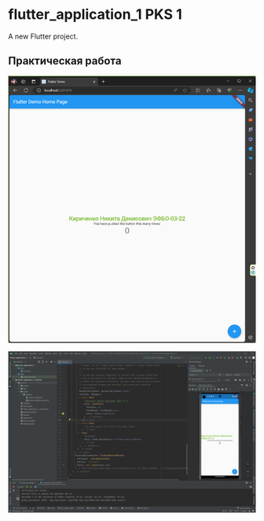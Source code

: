 # flutter_application_1 PKS 1

A new Flutter project.

## Практическая работа

![Alt-текст](/images/PKS_1_1.png "С браузера")

![Alt-текст](/images/PKS_1_2.png "С эмулятора")